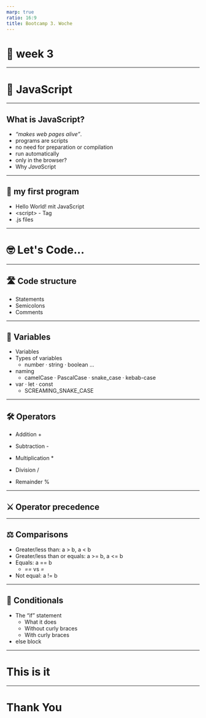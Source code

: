 ```yaml
---
marp: true
ratio: 16:9
title: Bootcamp 3. Woche
---
```


<!-- markdownlint-configure-file { "ul-style": { "style": "asterisk" } } -->

<!-- _class: sublead -->

# 🐠 week 3

---

<!-- _class: sublead -->

# 🐠 JavaScript

---

<!-- _class: sublead tags blocks -->

## What is JavaScript?

* _“makes web pages alive”_.
* programs are scripts
* no need for preparation or compilation
* run automatically
* only in the browser?
* Why *Java*Script

---

<!-- _class: sublead tags blocks -->

## 🤗 my first program

* Hello World! mit JavaScript
* \<script> - Tag
* .js files

---

<!-- _class: sublead -->

# 🤓 Let's Code...

---

<!-- _class: sublead tags blocks -->

## 🛣 Code structure

* Statements
* Semicolons
* Comments

---

<!-- _class: sublead tags blocks -->

## 🎁 Variables

* Variables
* Types of variables
  * number · string · boolean ...
* naming
  * camelCase · PascalCase · snake_case · kebab-case
* var · let · const
  * SCREAMING_SNAKE_CASE

---

<!-- _class: sublead tags blocks -->

## 🛠 Operators

* Addition +
* Subtraction -
* Multiplication \*
* Division /

* Remainder %

---

<!-- _class: sublead tags blocks -->

## ⚔️ Operator precedence

---

<!-- _class: sublead tags blocks -->

## ⚖️ Comparisons

* Greater/less than: a > b, a < b
* Greater/less than or equals: a >= b, a <= b
* Equals: a == b
  * _==_ vs _=_
* Not equal: a != b

---

<!-- _class: sublead tags blocks -->

## 🖖 Conditionals

* The “if” statement
  * What it does
  * Without curly braces
  * With curly braces
* else block

---

<!-- _class: sublead -->

# This is it

---

<!-- _class: sublead -->

# Thank You

